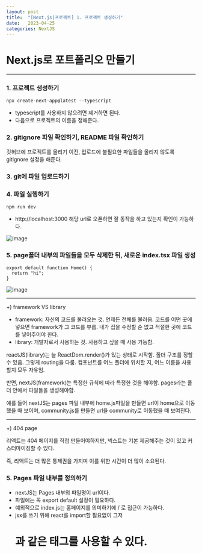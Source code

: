 ```yaml
---
layout: post
title:  "[Next.js|프로젝트] 1. 프로젝트 생성하기"
date:   2023-04-25
categories: NextJS
---
```


# Next.js로 포트폴리오 만들기

--- 

### 1. 프로젝트 생성하기

```
npx create-next-app@latest --typescript
```

* typescript를 사용하지 않으려면 제거하면 된다. 
* 다음으로 프로젝트의 이름을 정해준다.

### 2. gitignore 파일 확인하기, README 파일 확인하기

깃허브에 프로젝트를 올리기 이전, 업로드에 불필요한 파일들을 올리지 않도록 gitignore 설정을 해준다.

### 3. git에 파일 업로드하기


### 4. 파일 실행하기

 ```
 npm run dev
 ```
 
 * http://localhost:3000 해당 url로 오픈하면 잘 동작을 하고 있는지 확인이 가능하다.
 
 ![image](https://user-images.githubusercontent.com/88815795/234156869-57294410-bfb6-495b-8928-1aae85a2b779.png)


### 5. page폴더 내부의 파일들을 모두 삭제한 뒤, 새로운 index.tsx 파일 생성

```
export default function Home() {
  return "hi";
}
```

![image](https://user-images.githubusercontent.com/88815795/234159799-8c2642d6-5c3b-4940-96e6-a3af96e17002.png)

---

+) framework VS library

- framework: 자신의 코드를 불러오는 것. 언제든 전체를 불러옴. 코드를 어떤 곳에 넣으면 framework가 그 코드를 부름. 내가 집을 수정할 순 없고 적절한 곳에 코드를 넣어주어야 한다.
- library: 개발자로서 사용하는 것. 사용하고 싶을 때 사용 가능함.

reactJS(library)는 늘 ReactDom.render()가 있는 상태로 시작함. 폴더 구조를 정할 수 있음. 그렇게 routing을 다룸. 컴포넌트를 어느 폴더에 위치할 지, 어느 이름을 사용할지 모두 자유임.

반면, nextJS(framework)는 특정한 규칙에 따라 특정한 것을 해야함. pages라는 폴더 안에서 파일들을 생성해야함. 

예를 들어 nextJS는 pages 파일 내부에 home.js파일을 만들면 url이 home으로 이동했을 때 보이며,  community.js를 만들면 url을 community로 이동했을 때 보여진다.

---

+) 404 page

리액트는 404 페이지를 직접 만들어야하지만, 넥스트는 기본 제공해주는 것이 있고 커스터마이징할 수 있다.

즉, 리액트는 더 많은 통제권을 가지며 이를 위한 시간이 더 많이 소요된다.

### 5. Pages 파일 내부를 정의하기

* nextJS는 Pages 내부의 파일명이 url이다. 
* 파일에는 꼭 export default 설정이 필요하다.
* 예외적으로 index.js는 홈페이지를 의미하기에 / 로 접근이 가능하다.
* jsx를 쓰기 위해 react를 import할 필요없이 그저 <div> <h1>과 같은 태그를 사용할 수 있다.
